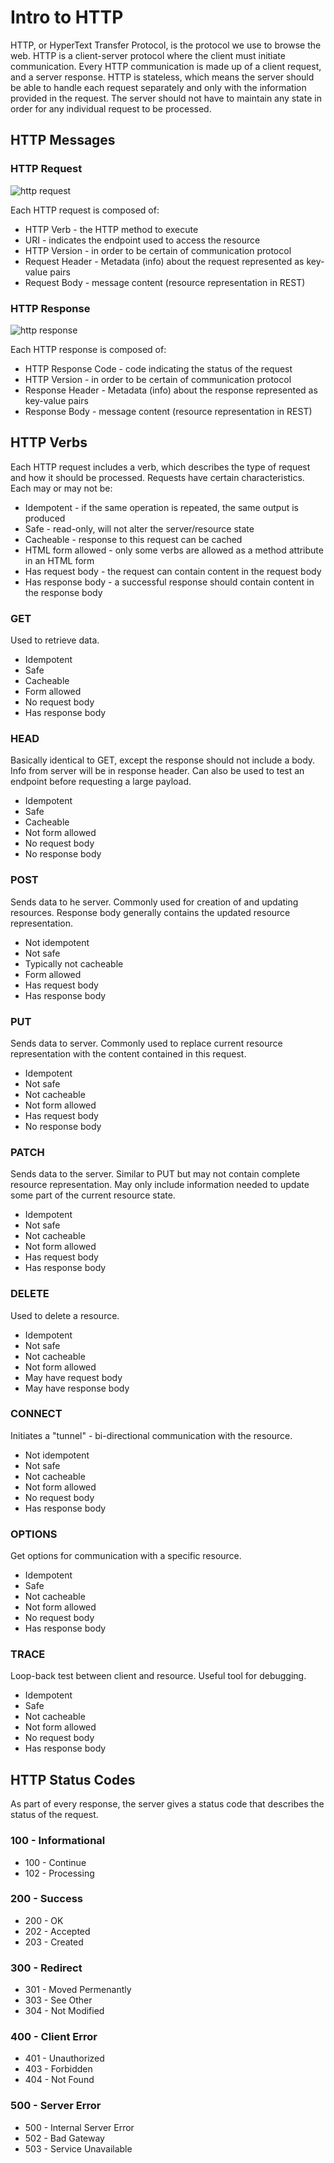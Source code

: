 # Intro to HTTP

HTTP, or HyperText Transfer Protocol, is the protocol we use to browse the web. HTTP is a client-server protocol where the client must initiate communication. Every HTTP communication is made up of a client request, and a server response. HTTP is stateless, which means the server should be able to handle each request separately and only with the information provided in the request. The server should not have to maintain any state in order for any individual request to be processed.  
  
## HTTP Messages
### HTTP Request
![http request](https://raw.githubusercontent.com/LiquidPlummer/Javalin-SQL-Week/main/images/http-request-image.png)  
  
Each HTTP request is composed of:
 - HTTP Verb - the HTTP method to execute
 - URI - indicates the endpoint used to access the resource
 - HTTP Version - in order to be certain of communication protocol
 - Request Header - Metadata (info) about the request represented as key-value pairs
 - Request Body - message content (resource representation in REST)

### HTTP Response
![http response](https://raw.githubusercontent.com/LiquidPlummer/Javalin-SQL-Week/main/images/http-response-image.png)  
  
Each HTTP response is composed of:
 - HTTP Response Code - code indicating the status of the request
 - HTTP Version - in order to be certain of communication protocol
 - Response Header - Metadata (info) about the response represented as key-value pairs
 - Response Body - message content (resource representation in REST)
  
  
## HTTP Verbs
Each HTTP request includes a verb, which describes the type of request and how it should be processed. Requests have certain characteristics. Each may or may not be:
 - Idempotent - if the same operation is repeated, the same output is produced
 - Safe - read-only, will not alter the server/resource state
 - Cacheable - response to this request can be cached
 - HTML form allowed - only some verbs are allowed as a method attribute in an HTML form
 - Has request body - the request can contain content in the request body
 - Has response body - a successful response should contain content in the response body
  
  
  
### GET
Used to retrieve data.
 - Idempotent
 - Safe
 - Cacheable
 - Form allowed
 - No request body
 - Has response body
  
  
  
### HEAD
Basically identical to GET, except the response should not include a body. Info from server will be in response header. Can also be used to test an endpoint before requesting a large payload.
 - Idempotent
 - Safe
 - Cacheable
 - Not form allowed
 - No request body
 - No response body
  
  
  
### POST
Sends data to he server. Commonly used for creation of and updating resources. Response body generally contains the updated resource representation.
 - Not idempotent
 - Not safe
 - Typically not cacheable
 - Form allowed
 - Has request body
 - Has response body
  
  
  
### PUT
Sends data to server. Commonly used to replace current resource representation with the content contained in this request.
 - Idempotent
 - Not safe
 - Not cacheable
 - Not form allowed
 - Has request body
 - No response body
  
  
  
### PATCH
Sends data to the server. Similar to PUT but may not contain complete resource representation. May only include information needed to update some part of the current resource state.
 - Idempotent
 - Not safe
 - Not cacheable
 - Not form allowed
 - Has request body
 - Has response body
  
  
  
### DELETE
Used to delete a resource. 
 - Idempotent
 - Not safe
 - Not cacheable
 - Not form allowed
 - May have request body
 - May have response body
  
  
  
### CONNECT
Initiates a "tunnel" - bi-directional communication with the resource.
 - Not idempotent
 - Not safe
 - Not cacheable
 - Not form allowed
 - No request body
 - Has response body
  
  
  
### OPTIONS
Get options for communication with a specific resource.
 - Idempotent
 - Safe
 - Not cacheable
 - Not form allowed
 - No request body
 - Has response body
  
  
  
### TRACE
Loop-back test between client and resource. Useful tool for debugging.
 - Idempotent
 - Safe
 - Not cacheable
 - Not form allowed
 - No request body
 - Has response body
  
  
## HTTP Status Codes
As part of every response, the server gives a status code that describes the status of the request.  
  
### 100 - Informational
 - 100 - Continue
 - 102 - Processing

### 200 - Success
 - 200 - OK
 - 202 - Accepted
 - 203 - Created  
  
### 300 - Redirect
 - 301 - Moved Permenantly
 - 303 - See Other
 - 304 - Not Modified  
  
### 400 - Client Error
 - 401 - Unauthorized
 - 403 - Forbidden
 - 404 - Not Found  
  
### 500 - Server Error
 - 500 - Internal Server Error
 - 502 - Bad Gateway
 - 503 - Service Unavailable
